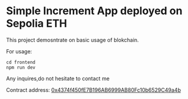 # Simple Increment App deployed on Sepolia ETH

This project demosntrate on basic usage of blokchain.

For usage:
```
cd frontend
npm run dev
```

Any inquires,do not hesitate to contact me

Contract address: [0x4374f450fE7B196AB6999AB80Fc10b6529C49a4b](https://sepolia.etherscan.io/address/0x4374f450fe7b196ab6999ab80fc10b6529c49a4b#readContract)

